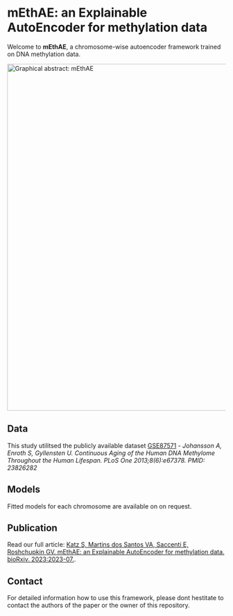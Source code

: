 # mEthAE: an Explainable AutoEncoder for methylation data

Welcome to **mEthAE**, a chromosome-wise autoencoder framework trained on DNA methylation data.

<a href="https://drive.google.com/uc?export=view&id=1LMU1Qr8MOLooyfevh62ERRznmCxQc0N3"><img src="https://drive.google.com/uc?export=view&id=1LMU1Qr8MOLooyfevh62ERRznmCxQc0N3" style="width: 800px; max-width: 100%; height: auto" title="Graphical abstract: mEthAE" /></a>

## Data
This study utilitsed the publicly available dataset [GSE87571](https://www.ncbi.nlm.nih.gov/geo/query/acc.cgi?acc=%20GSE87571) - *Johansson A, Enroth S, Gyllensten U. Continuous Aging of the Human DNA Methylome Throughout the Human Lifespan. PLoS One 2013;8(6):e67378. PMID: 23826282* 

## Models
Fitted models for each chromosome are available on on request.


## Publication
Read our full article: [Katz S, Martins dos Santos VA, Saccenti E, Roshchupkin GV. mEthAE: an Explainable AutoEncoder for methylation data. bioRxiv. 2023:2023-07.](https://www.biorxiv.org/content/10.1101/2023.07.18.549496v1).


## Contact
For detailed information how to use this framework, please dont hestitate to contact the authors of the paper or the owner of this repository.




